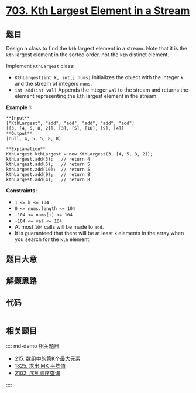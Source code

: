 # [703. Kth Largest Element in a Stream](https://leetcode.com/problems/kth-largest-element-in-a-stream)

## 题目

Design a class to find the `kth` largest element in a stream. Note that it is
the `kth` largest element in the sorted order, not the `kth` distinct element.

Implement `KthLargest` class:

  * `KthLargest(int k, int[] nums)` Initializes the object with the integer `k` and the stream of integers `nums`.
  * `int add(int val)` Appends the integer `val` to the stream and returns the element representing the `kth` largest element in the stream.



**Example 1:**

    
    
    **Input**
    ["KthLargest", "add", "add", "add", "add", "add"]
    [[3, [4, 5, 8, 2]], [3], [5], [10], [9], [4]]
    **Output**
    [null, 4, 5, 5, 8, 8]
    
    **Explanation**
    KthLargest kthLargest = new KthLargest(3, [4, 5, 8, 2]);
    kthLargest.add(3);   // return 4
    kthLargest.add(5);   // return 5
    kthLargest.add(10);  // return 5
    kthLargest.add(9);   // return 8
    kthLargest.add(4);   // return 8
    



**Constraints:**

  * `1 <= k <= 104`
  * `0 <= nums.length <= 104`
  * `-104 <= nums[i] <= 104`
  * `-104 <= val <= 104`
  * At most `104` calls will be made to `add`.
  * It is guaranteed that there will be at least `k` elements in the array when you search for the `kth` element.


## 题目大意

## 解题思路

## 代码

```javascript

```

## 相关题目

:::: md-demo 相关题目
- [215. 数组中的第K个最大元素](https://leetcode.com/problems/kth-largest-element-in-an-array)
- [1825. 求出 MK 平均值](https://leetcode.com/problems/finding-mk-average)
- [2102. 序列顺序查询](https://leetcode.com/problems/sequentially-ordinal-rank-tracker)

::::

